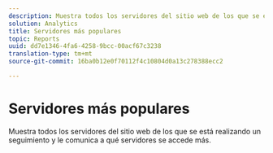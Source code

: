 ```yaml
---
description: Muestra todos los servidores del sitio web de los que se está realizando un seguimiento y le comunica a qué servidores se accede más.
solution: Analytics
title: Servidores más populares
topic: Reports
uuid: dd7e1346-4fa6-4258-9bcc-00acf67c3238
translation-type: tm+mt
source-git-commit: 16ba0b12e0f70112f4c10804d0a13c278388ecc2

---
```



# Servidores más populares

Muestra todos los servidores del sitio web de los que se está realizando un seguimiento y le comunica a qué servidores se accede más.

